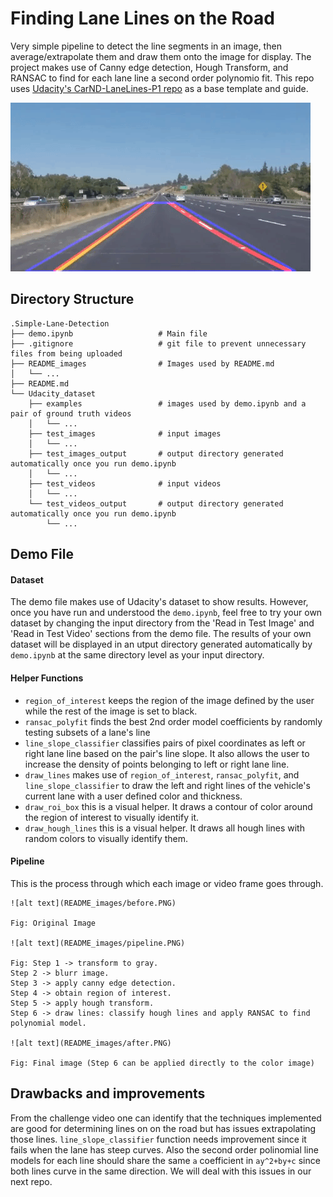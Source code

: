 # Finding Lane Lines on the Road
Very simple pipeline to detect the line segments in an image, then average/extrapolate them and draw them onto the image for display. The project makes use of Canny edge detection, Hough Transform, and RANSAC to find for each lane line a second order polynomio fit. This repo uses [Udacity's CarND-LaneLines-P1 repo](https://github.com/udacity/CarND-LaneLines-P1) as a base template and guide. 

![alt text](README_images/simple_lane_detection.gif)


## Directory Structure
```
.Simple-Lane-Detection
├── demo.ipynb                   # Main file
├── .gitignore                   # git file to prevent unnecessary files from being uploaded
├── README_images                # Images used by README.md
│   └── ...
├── README.md
└── Udacity_dataset
    ├── examples                 # images used by demo.ipynb and a pair of ground truth videos
    │   └── ...
    ├── test_images              # input images
    │   └── ...
    ├── test_images_output       # output directory generated automatically once you run demo.ipynb
    │   └── ...
    ├── test_videos              # input videos
    │   └── ...
    └── test_videos_output       # output directory generated automatically once you run demo.ipynb
        └── ...
```

## Demo File

#### Dataset
The demo file makes use of Udacity's dataset to show results. However, once you have run and understood the `demo.ipynb`, feel free to try your own dataset by changing the input directory from the 'Read in Test Image' and 'Read in Test Video' sections from the demo file. The results of your own dataset will be displayed in an utput directory generated automatically by `demo.ipynb` at the same directory level as your input directory.

#### Helper Functions
- `region_of_interest` keeps the region of the image defined by the user while the rest of the image is set to black.
- `ransac_polyfit` finds the best 2nd order model coefficients by randomly testing subsets of a lane's line 
- `line_slope_classifier` classifies pairs of pixel coordinates as left or right lane line based on the pair's line slope. It also allows the user to increase the density of points belonging to left or right lane line.
- `draw_lines` makes use of `region_of_interest`, `ransac_polyfit`, and `line_slope_classifier` to draw the left and right lines of the vehicle's current lane with a user defined color and thickness.
- `draw_roi_box` this is a visual helper. It draws a contour of color around the region of interest to visually identify it. 
- `draw_hough_lines` this is a visual helper. It draws all hough lines with random colors to visually identify them.

#### Pipeline 
This is the process through which each image or video frame goes through.

<p align="center">

    ![alt text](README_images/before.PNG)
        
    Fig: Original Image

    ![alt text](README_images/pipeline.PNG)

    Fig: Step 1 -> transform to gray.
    Step 2 -> blurr image.
    Step 3 -> apply canny edge detection.
    Step 4 -> obtain region of interest.
    Step 5 -> apply hough transform.
    Step 6 -> draw lines: classify hough lines and apply RANSAC to find polynomial model.
    
    ![alt text](README_images/after.PNG)
    
    Fig: Final image (Step 6 can be applied directly to the color image) 

</p>


## Drawbacks and improvements

From the challenge video one can identify that the techniques implemented are good for determining lines on on the road but has issues extrapolating those lines. `line_slope_classifier` function needs improvement since it fails when the lane has steep curves. Also the second order polinomial line models for each line should share the same `a` coefficient in `ay^2+by+c` since both lines curve in the same direction. We will deal with this issues in our next repo.
